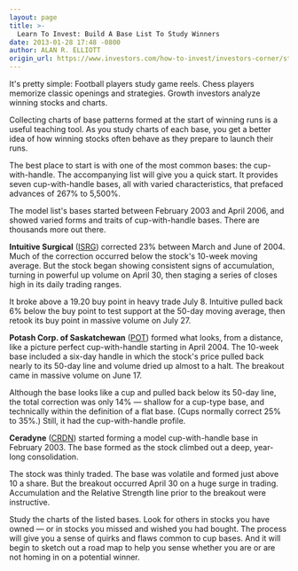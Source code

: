 ```yaml
---
layout: page
title: >-
  Learn To Invest: Build A Base List To Study Winners
date: 2013-01-28 17:48 -0800
author: ALAN R. ELLIOTT
origin_url: https://www.investors.com/how-to-invest/investors-corner/stock-market-investing-study-precedent-bases
---
```





It's pretty simple: Football players study game reels. Chess players memorize classic openings and strategies. Growth investors analyze winning stocks and charts.


Collecting charts of base patterns formed at the start of winning runs is a useful teaching tool. As you study charts of each base, you get a better idea of how winning stocks often behave as they prepare to launch their runs.


The best place to start is with one of the most common bases: the cup-with-handle. The accompanying list will give you a quick start. It provides seven cup-with-handle bases, all with varied characteristics, that prefaced advances of 267% to 5,500%.


The model list's bases started between February 2003 and April 2006, and showed varied forms and traits of cup-with-handle bases. There are thousands more out there.


**Intuitive Surgical** ([ISRG](https://research.investors.com/quote.aspx?symbol=ISRG)) corrected 23% between March and June of 2004. Much of the correction occurred below the stock's 10-week moving average. But the stock began showing consistent signs of accumulation, turning in powerful up volume on April 30, then staging a series of closes high in its daily trading ranges.


It broke above a 19.20 buy point in heavy trade July 8. Intuitive pulled back 6% below the buy point to test support at the 50-day moving average, then retook its buy point in massive volume on July 27.


**Potash Corp. of Saskatchewan** ([POT](https://research.investors.com/quote.aspx?symbol=POT)) formed what looks, from a distance, like a picture perfect cup-with-handle starting in April 2004. The 10-week base included a six-day handle in which the stock's price pulled back nearly to its 50-day line and volume dried up almost to a halt. The breakout came in massive volume on June 17.


Although the base looks like a cup and pulled back below its 50-day line, the total correction was only 14% — shallow for a cup-type base, and technically within the definition of a flat base. (Cups normally correct 25% to 35%.) Still, it had the cup-with-handle profile.


**Ceradyne** ([CRDN](https://research.investors.com/quote.aspx?symbol=CRDN)) started forming a model cup-with-handle base in February 2003. The base formed as the stock climbed out a deep, year-long consolidation.


The stock was thinly traded. The base was volatile and formed just above 10 a share. But the breakout occurred April 30 on a huge surge in trading. Accumulation and the Relative Strength line prior to the breakout were instructive.


Study the charts of the listed bases. Look for others in stocks you have owned — or in stocks you missed and wished you had bought. The process will give you a sense of quirks and flaws common to cup bases. And it will begin to sketch out a road map to help you sense whether you are or are not homing in on a potential winner.





